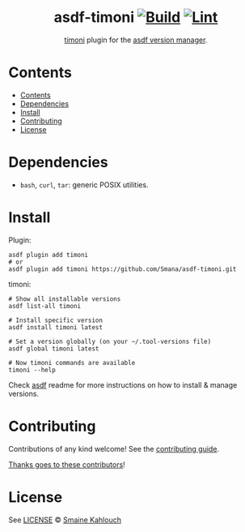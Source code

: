 <div align="center">

# asdf-timoni [![Build](https://github.com/Smana/asdf-timoni/actions/workflows/build.yml/badge.svg)](https://github.com/Smana/asdf-timoni/actions/workflows/build.yml) [![Lint](https://github.com/Smana/asdf-timoni/actions/workflows/lint.yml/badge.svg)](https://github.com/Smana/asdf-timoni/actions/workflows/lint.yml)


[timoni](https://timoni.sh/) plugin for the [asdf version manager](https://asdf-vm.com).

</div>

# Contents

- [Contents](#contents)
- [Dependencies](#dependencies)
- [Install](#install)
- [Contributing](#contributing)
- [License](#license)

# Dependencies

- `bash`, `curl`, `tar`: generic POSIX utilities.

# Install

Plugin:

```shell
asdf plugin add timoni
# or
asdf plugin add timoni https://github.com/Smana/asdf-timoni.git
```

timoni:

```shell
# Show all installable versions
asdf list-all timoni

# Install specific version
asdf install timoni latest

# Set a version globally (on your ~/.tool-versions file)
asdf global timoni latest

# Now timoni commands are available
timoni --help
```

Check [asdf](https://github.com/asdf-vm/asdf) readme for more instructions on how to
install & manage versions.

# Contributing

Contributions of any kind welcome! See the [contributing guide](contributing.md).

[Thanks goes to these contributors](https://github.com/Smana/asdf-timoni/graphs/contributors)!

# License

See [LICENSE](LICENSE) © [Smaine Kahlouch](https://github.com/Smana/)
